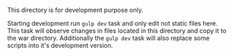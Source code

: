 This directory is for development purpose only.

Starting development run `gulp dev` task and only edit not static files here. This task will observe changes in files located in this directory and copy it to the war directory.
Additionally the `gulp dev` task will also replace some scripts into it's development version.